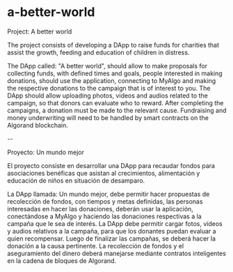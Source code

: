 # a-better-world

Project: A better world

The project consists of developing a DApp to raise funds for charities that assist the growth, feeding and education of children in distress.

The DApp called: "A better world", should allow to make proposals for collecting funds, with defined times and goals, people interested in making donations, should use the application, connecting to MyAlgo and making the respective donations to the campaign that is of interest to you. The DApp should allow uploading photos, videos and audios related to the campaign, so that donors can evaluate who to reward. After completing the campaigns, a donation must be made to the relevant cause. Fundraising and money underwriting will need to be handled by smart contracts on the Algorand blockchain.

--

Proyecto: Un mundo mejor

El proyecto consiste en desarrollar una DApp para recaudar fondos para asociaciones benéficas que asistan al crecimientos, alimentación y educación de niños en situación de desamparo.

La DApp llamada: Un mundo mejor, debe permitir hacer propuestas de recolección de fondos, con tiempos y metas definidas, las personas interesadas en hacer las donaciones, deberán usar la aplicación, conectándose a MyAlgo y haciendo las donaciones respectivas a la campaña que le sea de interés. La DApp debe permitir cargar fotos, vídeos y audios relativos a la campaña, para que los donantes puedan evaluar a quien recompensar. Luego de finalizar las campañas, se deberá hacer la donación a la causa pertinente. La recolección de fondos y el aseguramiento del dinero deberá manejarse mediante contratos inteligentes en la cadena de bloques de Algorand. 


